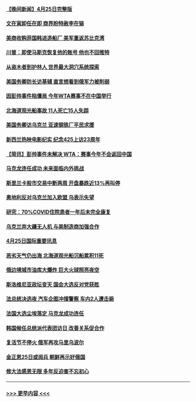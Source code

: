 #### [【晚间新闻】4月25日完整版](../pages/prog202/a103410085.md?t=04261301) 
#### [文在寅卸任在即 商界盼特赦李在镕](../pages/prog202/a103410161.md?t=04261301) 
#### [美商收购菲国韩进造船厂 美军重返苏比克湾](../pages/prog202/a103410094.md?t=04261301) 
#### [川普：即使马斯克恢复他的账号 他也不回推特](../pages/prog202/a103410067.md?t=04261301) 
#### [从盗木者到护林人 世界最大洞穴系统探索](../pages/prog202/a103409942.md?t=04261301) 
#### [美国务卿防长访基辅 直言想看到俄军力被削弱](../pages/prog202/a103409981.md?t=04261301) 
#### [因彭帅事件陷僵局 今年WTA赛事不在中国举行](../pages/prog202/a103409908.md?t=04261301) 
#### [北海道观光船事故 11人死亡15人失踪](../pages/prog202/a103409647.md?t=04261301) 
#### [美国务卿访乌克兰 亚速钢铁厂平民求援](../pages/prog202/a103409683.md?t=04261301) 
#### [新西兰热映电影纪实 纪念425上访23周年](../pages/prog202/a103409599.md?t=04261301) 
#### [【简讯】彭帅事件未解决 WTA：赛事今年不会返回中国](../pages/prog202/a103409651.md?t=04261301) 
#### [马克龙连任成功 未来面临内外挑战](../pages/prog202/a103409730.md?t=04261301) 
#### [斯里兰卡股市交易中断两周 开盘暴跌近13%再叫停](../pages/prog202/a103409627.md?t=04261301) 
#### [奥地利反对乌克兰加入欧盟 乌表示失望](../pages/prog202/a103409479.md?t=04261301) 
#### [研究：70%COVID住院患者一年后未完全康复](../pages/prog202/a103409456.md?t=04261301) 
#### [乌克兰弃大疆无人机 与美制造商加强合作](../pages/prog202/a103409435.md?t=04261301) 
#### [4月25日国际重要讯息](../pages/prog202/a103409355.md?t=04261301) 
#### [恶劣天气仍出海 北海道观光船沉船累积11死](../pages/prog202/a103409303.md?t=04261301) 
#### [俄边境城市油库大爆炸 巨大火球照亮夜空](../pages/prog202/a103409294.md?t=04261301) 
#### [斯洛维尼亚政坛变天 国会大选反对党获胜](../pages/prog202/a103409285.md?t=04261301) 
#### [法总统决选夜 汽车企图冲撞警察 车内2人遭击毙](../pages/prog202/a103409239.md?t=04261301) 
#### [法国大选尘埃落定 马克龙成功连任](../pages/prog202/a103409096.md?t=04261301) 
#### [韩国候任总统派代表团访日 改善关系促合作](../pages/prog202/a103409088.md?t=04261301) 
#### [复活节不停火 俄军再攻马里乌波尔](../pages/prog202/a103409086.md?t=04261301) 
#### [金正恩25日或阅兵 朝鲜再示好俄国](../pages/prog202/a103409090.md?t=04261301) 
#### [修大法感恩无限 多年反迫害不忘初心](../pages/prog202/a103409052.md?t=04261301) 

----
#### [ >>> 更早内容 <<< ](../indexes/prog202-earlier.md)
